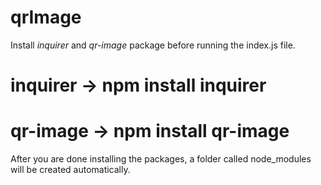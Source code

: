 # qrImage

Install *inquirer* and  *qr-image* package before running the index.js file. <br />

# inquirer -> npm install inquirer <br />
# qr-image -> npm install qr-image <br />
After you are done installing the packages, a folder called node_modules will be created automatically.

